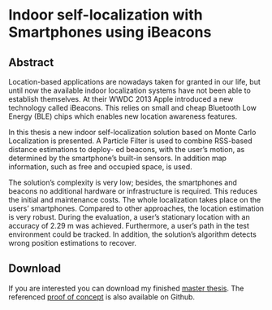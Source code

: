 # Indoor self-localization with Smartphones using iBeacons

## Abstract
Location-based applications are nowadays taken for granted in our life, but until now the available indoor localization systems have not been able to establish themselves. At their WWDC 2013 Apple introduced a new technology called iBeacons. This relies on small and cheap Bluetooth Low Energy (BLE) chips which enables new location awareness features.

In this thesis a new indoor self-localization solution based on Monte Carlo Localization is presented. A Particle Filter is used to combine RSS-based distance estimations to deploy- ed beacons, with the user’s motion, as determined by the smartphone’s built-in sensors. In addition map information, such as free and occupied space, is used.

The solution’s complexity is very low; besides, the smartphones and beacons no additional hardware or infrastructure is required. This reduces the initial and maintenance costs. The whole localization takes place on the users’ smartphones. Compared to other approaches, the location estimation is very robust. During the evaluation, a user’s stationary location with an accuracy of 2.29 m was achieved. Furthermore, a user’s path in the test environment could be tracked. In addition, the solution’s algorithm detects wrong position estimations to recover.

## Download
If you are interested you can download my finished [master thesis](https://github.com/thbopst/masterthesis/releases/download/final/thesis.pdf). The referenced [proof of concept](https://github.com/thbopst/BeaconRadio) is also available on Github.
